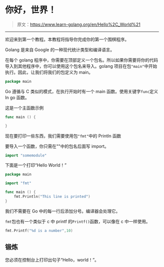 # 你好，世界！

> 原文：<https://www.learn-golang.org/en/Hello%2C_World%21>

* * *

欢迎来到第一个教程。本教程将指导你完成你的第一个围棋程序。

Golang 是来自 Google 的一种现代统计类型和编译语言。

在每个 golang 程序中，你需要在顶部定义一个包名。所以如果你需要将你的代码导入到其他程序中，你可以使用这个包名来导入。golang 项目在包`"main"`中开始执行。因此，让我们将我们的包定义为 main。

```go
package main 
```

Go 遵循与 C 类似的模式，在执行开始时有一个 main 函数。使用关键字`func`定义 In go 函数。

这是一个主函数示例

```go
func main () {

} 
```

现在要打印一些东西，我们需要使用包`"fmt"`中的 Println 函数

要导入一个函数，你只需在""中的包名后面写 import。

```go
import "somemodule" 
```

下面是一个打印“Hello World！”

```go
package main

import "fmt"

func main () {
    fmt.Println("This line is printed")
} 
```

我们不需要在 Go 中的每一行后添加分号。编译器会处理它。

`fmt`包也有一个类似于 c 中 printf 的`Printf()`函数，可以像在 c 中一样使用。

```go
fmt.Printf("%d is a number",10) 
```

## 锻炼

您必须在控制台上打印出句子“Hello，world！”。